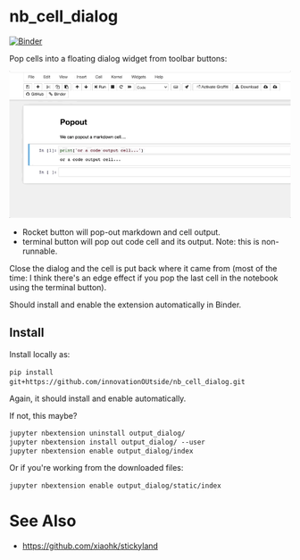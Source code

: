 # nb\_cell\_dialog

[![Binder](https://mybinder.org/badge_logo.svg)](https://mybinder.org/v2/gh/innovationOUtside/nb_cell_dialog/master)

Pop cells into a floating dialog widget from toolbar buttons:

![](.images/popout.gif)

- Rocket button will pop-out markdown and cell output.
- terminal button will pop out code cell and its output. Note: this is non-runnable.

Close the dialog and the cell is put back where it came from (most of the time: I think there's an edge effect if you pop the last cell in the notebook using the terminal button).

Should install and enable the extension automatically in Binder.

## Install

Install locally as:

`pip install git+https://github.com/innovationOUtside/nb_cell_dialog.git`

Again, it should install and enable automatically.

If not, this maybe?

```
jupyter nbextension uninstall output_dialog/
jupyter nbextension install output_dialog/ --user
jupyter nbextension enable output_dialog/index
```

Or if you're working from the downloaded files:

`jupyter nbextension enable output_dialog/static/index`

# See Also

- https://github.com/xiaohk/stickyland
